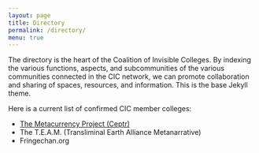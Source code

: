 ```yaml
---
layout: page
title: Directory
permalink: /directory/
menu: true
---
```


The directory is the heart of the Coalition of Invisible Colleges. By indexing the various functions, aspects, and subcommunities of the various communities connected in the CIC network, we can promote collaboration and sharing of spaces, resources, and information. This is the base Jekyll theme.

Here is a current list of confirmed CIC member colleges:

* [The Metacurrency Project (Ceptr)](/directory/ceptr/)
* The T.E.A.M. (Transliminal Earth Alliance Metanarrative)
* Fringechan.org
